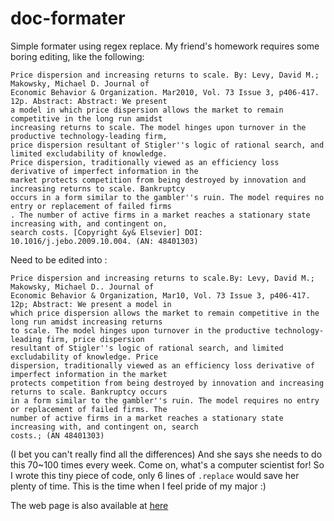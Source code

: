 doc-formater
============

Simple formater using regex replace. My friend's homework requires some boring editing, like the following:

```
Price dispersion and increasing returns to scale. By: Levy, David M.; Makowsky, Michael D. Journal of
Economic Behavior & Organization. Mar2010, Vol. 73 Issue 3, p406-417. 12p. Abstract: Abstract: We present
a model in which price dispersion allows the market to remain competitive in the long run amidst
increasing returns to scale. The model hinges upon turnover in the productive technology-leading firm,
price dispersion resultant of Stigler''s logic of rational search, and limited excludability of knowledge.
Price dispersion, traditionally viewed as an efficiency loss derivative of imperfect information in the
market protects competition from being destroyed by innovation and increasing returns to scale. Bankruptcy
occurs in a form similar to the gambler''s ruin. The model requires no entry or replacement of failed firms
. The number of active firms in a market reaches a stationary state increasing with, and contingent on,
search costs. [Copyright &y& Elsevier] DOI: 10.1016/j.jebo.2009.10.004. (AN: 48401303)
```

Need to be edited into :

```
Price dispersion and increasing returns to scale.By: Levy, David M.; Makowsky, Michael D.. Journal of
Economic Behavior & Organization, Mar10, Vol. 73 Issue 3, p406-417. 12p; Abstract: We present a model in
which price dispersion allows the market to remain competitive in the long run amidst increasing returns
to scale. The model hinges upon turnover in the productive technology-leading firm, price dispersion
resultant of Stigler''s logic of rational search, and limited excludability of knowledge. Price
dispersion, traditionally viewed as an efficiency loss derivative of imperfect information in the market
protects competition from being destroyed by innovation and increasing returns to scale. Bankruptcy occurs
in a form similar to the gambler''s ruin. The model requires no entry or replacement of failed firms. The
number of active firms in a market reaches a stationary state increasing with, and contingent on, search
costs.; (AN 48401303)
```

(I bet you can't really find all the differences) And she says she needs to do this 70~100 times every week. Come on, what's a computer scientist for! So I wrote this tiny piece of code, only 6 lines of `.replace` would save her plenty of time. This is the time when I feel pride of my major :)

The web page is also available at [here](https://dl.dropboxusercontent.com/u/49091023/web/doc-formater/page.html)
